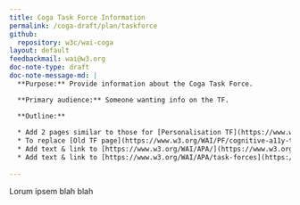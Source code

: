 ```yaml
---
title: Coga Task Force Information
permalink: /coga-draft/plan/taskforce
github:
  repository: w3c/wai-coga
layout: default
feedbackmail: wai@w3.org
doc-note-type: draft
doc-note-message-md: |
  **Purpose:** Provide information about the Coga Task Force.

  **Primary audience:** Someone wanting info on the TF.

  **Outline:**
  
  * Add 2 pages similar to those for [Personalisation TF](https://www.w3.org/WAI/APA/task-forces/personalization) & [Personalisation Work Statement](https://www.w3.org/WAI/APA/task-forces/personalization/work-statement) - menu doesn't seem correct for these pages
  * To replace [Old TF page](https://www.w3.org/WAI/PF/cognitive-a11y-tf/)
  * Add text & link to [https://www.w3.org/WAI/APA/](https://www.w3.org/WAI/APA/)
  * Add text & link to [https://www.w3.org/WAI/APA/task-forces](https://www.w3.org/WAI/APA/task-forces)
  
---
```


Lorum ipsem blah blah